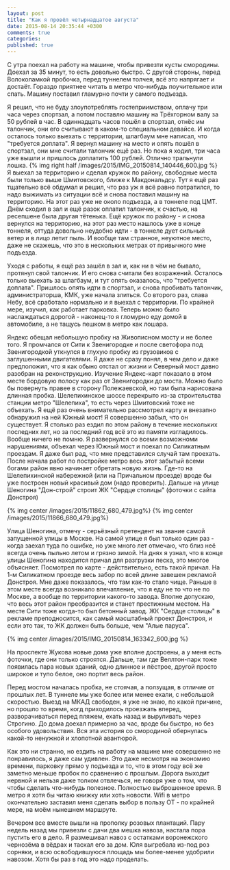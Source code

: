 ```yaml
---
layout: post
title: "Как я провёл четырнадцатое августа"
date: 2015-08-14 20:35:44 +0300
comments: true
categories: 
published: true
---
```

С утра поехал на работу на машине, чтобы привезти кусты смородины. Доехал за 35 минут, то есть довольно быстро. С другой стороны, перед Волоколамкой пробочка, перед туннелем толчея, всё это напрягает и достаёт. Гораздо приятнее читать в метро что-нибудь поучительное или спать. Машину поставил гламурно почти у самого подъезда.

Я решил, что не буду злоупотреблять гостеприимством, оплачу три часа через спортзал, а потом поставлю машину на Трёхгорном валу за 50 рублей в час. В одиннадцать часов пошёл в спортзал, отнёс им талончик, они его считывают в каком-то специальном девайсе. И когда осталось только выехать с территории, шлагбаум мне написал, что "требуется доплата". Я вернул машину на место и опять пошёл  в спортзал, они мне считали талончик ещё раз. Но пока я ходил, три часа уже вышли и пришлось доплатить 100 рублей. Отлично тральнули лошка. {% img right half /images/2015/IMG_20150814_140446_600.jpg %} Я выехал за территорию и сделал кружок по району, свободные места были только выше Шмитовского, ближе к Макдональдсу. Тут я ещё раз тщательно всё обдумал и решил, что раз уж я всё равно потратился, то надо выжимать из ситуации всё и снова поставил машину на территорию. На этот раз уже не около подъезда, а в тоннеле под ЦМТ. Днём сходил в зал и ещё разок оплатил талончик, к счастью, на ресепшене была другая тётенька. Ещё кружок по району - и снова вернулся на территорию, на этот раз место нашлось уже в конце тоннеля, оттуда довольно неудобно идти - в тоннеле дует сильный ветер и в лицо летит пыль. И вообще там странное, неуютное место, даже не скажешь, что это в нескольких метрах от привычного мне подъезда.

Уходя с работы, я ещё раз зашёл в зал и, как ни в чём не бывало, протянул свой талончик. И его снова считали без возражений. Осталось только выехать за шлагбаум, и тут опять оказалось, что "требуется доплата". Пришлось опять идти в спортзал, и снова пробивать талончик, администраторша, КМК, уже начала злиться. Со второго раз, слава Небу, всё сработало нормально и я выехал с территории. По крайней мере, изучил, как работает парковка. Теперь можно было наслаждаться дорогой - наконец-то я гломурно еду домой в автомобиле, а не тащусь пешком в метро как лошара.

Яндекс обещал небольшую пробку на Живописном мосту и не более того. Я промчался от Сити к Звенигородке и после светофора под Звенигородкой уткнулся в глухую пробку из грузовиков с заглушенными двигателями. Я даже не сразу понял, в чем дело и даже предположил, что я как обыно отстал от жизни и Северный мост давно разобран на реконструкцию. Изучение Яндекс-карт показало в этом месте бордовую полосу как раз от Звенигородки до моста. Можно было бы повернуть правее в сторону Полежаевской, но там была нарисована длинная пробка. Шелепихинское шоссе перекрыто из-за строительства станции метро "Шелепиха", то есть через Шмитовский тоже не объехать. Я ещё раз очень внимательно рассмотрел карту и внезапно обнаружил на ней Южный мост! Я совершенно забыл, что он существует. Я столько раз ездил по этом району в течение нескольких последних лет, но за последний год всё это из памяти изгладилось. Вообще ничего не помню. Я развернулся со всеми возможноми нарушениями, объехал через Южный мост и поехал по Силикатным проездам. Я даже был рад, что мне представился случай там проехать. После начала работ по постройке метро весь этот  забытый всеми богами район явно начинает обретать новую жизнь. Где-то на Шелепихинской набережной (или на Причальном проезде) вроде бы уже построен новый красивый дом (надо проверить). Дальше на улице Шеногина "Дон-строй" строит ЖК "Сердце столицы" (фоточки с сайта Донстроя)

{% img center /images/2015/11862_680_479.jpg%}
{% img center /images/2015/11866_680_479.jpg%}

Улица Шеногина, отмечу - серьёзный претендент на звание самой запущенной улицы в Москве. На самой улице я был только один раз - когда заехал туда по ошибке, но уже много лет отмечаю, что близ неё всегда очень пыльно летом и грязно зимой. На днях я узнал, что в конце улицы Шеногина находится причал для разгрузки песка, это многое объясняет. Посмотрел по карте - действительно, есть такой причал. На 1-м Силикатном проезде весь забор по всей длине завешен рекламой Донстроя. Мне даже показалось, что там как-то стало чище. Раньше в этом месте всегда возникало впечатление, что я еду не то что не по Москве, а вообще по территории какого-то завода. Вполне допускаю, что весь этот район преобразится и станет престижным местом. На месте Сити тоже когда-то был бетонный завод. ЖК "Сердце столицы" в рекламе преподносится, как самый масштабный проект Донстроя, и если это так, то ЖК должен быть больше, чем "Алые паруса". 

{% img center /images/2015/IMG_20150814_163342_600.jpg %}

На проспекте Жукова новые дома уже вполне достроены, а у меня есть фоточки, где они только строятся.  Дальше, там где Веллтон-парк тоже появилась пара новых зданий, одно длинное и пёстрое, другой просто широкое и тупо белое, оно портит весь район. 

Перед мостом началась пробка, не стоячая, а ползущая, в отличие от прошлых лет. В туннеле мы уже более или менее ехали, с небольшой скоростью. Выезд на МКАД свободен, я уже не знаю, по какой причине, но прошло то время, когд приходилось проезжать вперед, разворачиваться перед пляжем, ехать назад и выруливать через Строгино. До дома доехал примерно за час, вроде бы быстро, но без особого удовольствия. Вся эта история со смородиной обернулась какой-то ненужной и хлопотной авантюрой.

Как это ни странно, но ездить на работу на машине мне совершенно не понравилось, я даже сам удивлен. Это даже несмотря на экономию времени, парковку прямо у подъезда и то, что в этом году всё же заметно меньше пробок по сравнению с прошлым. Дорога выходит нервной и нельзя даже толком отвлечься, не говоря уже о том, что чтобы сделать что-нибудь полезное. Полностью выброшенное время. В метро я хотя бы читаю книжку или хоть новости. Wifi в метро окончательно заставил меня сделать выбор в пользу ОТ - по крайней мере, на моём нынешнем маршруте.

Вечером все вместе вышли на прополку розовых плантаций. Пару недель назад мы привезли с дачи два мешка навоза, настала пора пустить его в дело. Я размешивал навоз с остатками воронежского чернозёма в вёдрах и таскал его за дом. Юля выгребала из-под роз сорняки, и всю освободившуюся площадь мы более-менее удобрили навозом. Хотя бы раз в год это надо проделать.